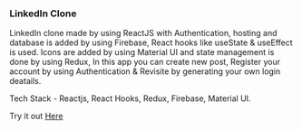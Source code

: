 ### LinkedIn Clone

LinkedIn clone made by using ReactJS with Authentication, 
hosting and database is added by using Firebase, 
React hooks like useState & useEffect is used. 
Icons are added by using Material UI and state management is done by using Redux, In this app you can create new post, 
Register your account by using Authentication & Revisite by generating your own login deatails.

Tech Stack - Reactjs, React Hooks, Redux, Firebase, Material UI.

Try it out [Here](https://linkedin-clone-ea9b2.web.app/)